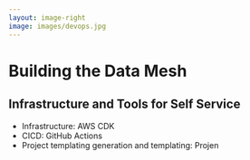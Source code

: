 ```yaml
---
layout: image-right
image: images/devops.jpg
---
```

# Building the Data Mesh
## Infrastructure and Tools for Self Service

<v-clicks>

- Infrastructure: AWS CDK
- CICD: GitHub Actions
- Project templating generation and templating: Projen

</v-clicks>

<Footer/>